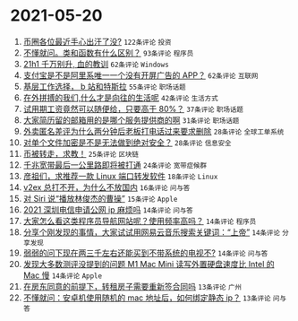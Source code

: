 # 2021-05-20

1. [币圈各位最近手心出汗了没?](https://www.v2ex.com/t/778035) `122条评论` `投资`
1. [不懂就问。类和函数有什么区别？](https://www.v2ex.com/t/778049) `93条评论` `程序员`
1. [21h1 千万别升, 血的教训](https://www.v2ex.com/t/778047) `62条评论` `Windows`
1. [支付宝是不是阿里系唯一一个没有开屏广告的 APP？](https://www.v2ex.com/t/778082) `62条评论` `互联网`
1. [基层工作选择， b 站和特斯拉](https://www.v2ex.com/t/778120) `55条评论` `职场话题`
1. [在外拼搏的我们,什么才是向往的生活呢](https://www.v2ex.com/t/778064) `42条评论` `生活方式`
1. [试用期工资竟然可以随便给，只要高于 80%？](https://www.v2ex.com/t/778062) `37条评论` `职场话题`
1. [大家简历留的邮箱用的是哪个服务提供商的啊](https://www.v2ex.com/t/778210) `31条评论` `职场话题`
1. [外卖匿名差评为什么两分钟后老板打电话过来要求删除](https://www.v2ex.com/t/778198) `28条评论` `全球工单系统`
1. [对单个文件加密是不是无法做到绝对安全？](https://www.v2ex.com/t/778090) `28条评论` `信息安全`
1. [币被转走，求教！](https://www.v2ex.com/t/778168) `25条评论` `区块链`
1. [千兆宽带最后一公里路即将被打通](https://www.v2ex.com/t/778196) `24条评论` `宽带症候群`
1. [彦祖们，求推荐一款 Linux 端口转发软件](https://www.v2ex.com/t/778087) `18条评论` `Linux`
1. [v2ex 总打不开，为什么不放国内](https://www.v2ex.com/t/778097) `16条评论` `问与答`
1. [对 Siri 说“播放林俊杰的曹操”](https://www.v2ex.com/t/778102) `15条评论` `Apple`
1. [2021 深圳电信申请公网 ip 麻烦吗](https://www.v2ex.com/t/778184) `14条评论` `问与答`
1. [大家怎么看这类程序员导航网站呢？使用频率高吗？](https://www.v2ex.com/t/778160) `14条评论` `程序员`
1. [分享个刚发现的事情，大家试试用网易云音乐搜索关键词：“上帝”](https://www.v2ex.com/t/778081) `14条评论` `分享发现`
1. [弱弱的问下现在两三千左右还能买到不带系统的电视不?](https://www.v2ex.com/t/778039) `14条评论` `问与答`
1. [发现大多数测评没提到的问题 M1 Mac Mini 读写外置硬盘速度比 Intel 的 Mac 慢](https://www.v2ex.com/t/778036) `14条评论` `Apple`
1. [在房东同意的前提下，转租房子需要重新签合同吗](https://www.v2ex.com/t/778161) `13条评论` `广州`
1. [不懂就问：安卓机使用随机的 mac 地址后，如何绑定静态 ip？](https://www.v2ex.com/t/778131) `13条评论` `问与答`
